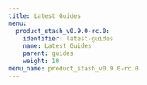 ```yaml
---
title: Latest Guides
menu:
  product_stash_v0.9.0-rc.0:
    identifier: latest-guides
    name: Latest Guides
    parent: guides
    weight: 10
menu_name: product_stash_v0.9.0-rc.0
---
```


